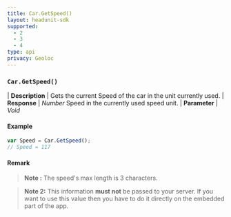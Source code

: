 ```yaml
---
title: Car.GetSpeed()
layout: headunit-sdk
supported:
  - 2
  - 3
  - 4
type: api
privacy: Geoloc
---
```


### `Car.GetSpeed()`

| **Description** | Gets the current Speed of the car in the unit currently used.
| **Response** | *Number*  Speed in the currently used speed unit.
| **Parameter**   | *Void*

#### Example

```javascript
var Speed = Car.GetSpeed();
// Speed = 117
```

#### Remark

>**Note :** The speed's max length is 3 characters.

>**Note 2:** This information **must not** be passed to your server. If you want to use this value then you have to do it directly on the embedded part of the app.